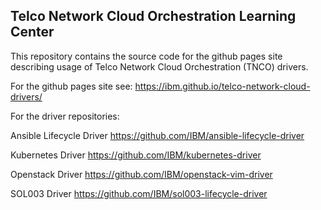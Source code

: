 ## Telco Network Cloud Orchestration Learning Center

This repository contains the source code for the github pages site describing usage of Telco Network Cloud Orchestration (TNCO) drivers.

For the github pages site see: https://ibm.github.io/telco-network-cloud-drivers/

For the driver repositories:

Ansible Lifecycle Driver https://github.com/IBM/ansible-lifecycle-driver

Kubernetes Driver https://github.com/IBM/kubernetes-driver

Openstack Driver https://github.com/IBM/openstack-vim-driver

SOL003 Driver https://github.com/IBM/sol003-lifecycle-driver
